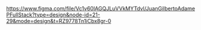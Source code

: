 https://www.figma.com/file/Vc1v60lAGQJLuVVkMYTdvl/JuanGilbertoAdamePFullStack?type=design&node-id=21-29&mode=design&t=RZ9778Tn1iCbx8gr-0
